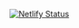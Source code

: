 [![Netlify Status](https://api.netlify.com/api/v1/badges/1f1dbddd-2278-41fc-b153-e886fffeab3c/deploy-status)](https://app.netlify.com/sites/kind-wozniak-9ea8e4/deploys)
